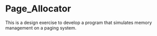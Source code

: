 # Page_Allocator
This is a design exercise to develop a program that simulates memory management on a paging system.
